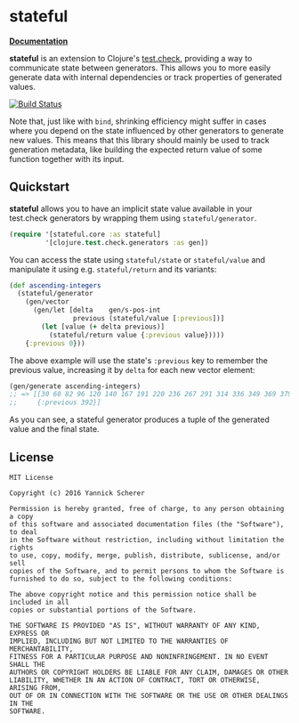 # stateful

__[Documentation](https://xsc.github.io/stateful/)__

__stateful__ is an extension to Clojure's [test.check][test-check], providing a
way to communicate state between generators. This allows you to more easily
generate data with internal dependencies or track properties of generated
values.

[![Build Status](https://travis-ci.org/xsc/stateful.svg?branch=master)](https://travis-ci.org/xsc/stateful)

Note that, just like with `bind`, shrinking efficiency might suffer in cases
where you depend on the state influenced by other generators to generate new
values. This means that this library should mainly be used to track generation
metadata, like building the expected return value of some function together with
its input.

[test-check]: https://github.com/clojure/test.check

## Quickstart

__stateful__ allows you to have an implicit state value available in your
test.check generators by wrapping them using `stateful/generator`.

```clojure
(require '[stateful.core :as stateful]
         '[clojure.test.check.generators :as gen])
```

You can access the state using `stateful/state` or `stateful/value` and
manipulate it using e.g. `stateful/return` and its variants:

```clojure
(def ascending-integers
  (stateful/generator
    (gen/vector
      (gen/let [delta    gen/s-pos-int
                previous (stateful/value [:previous])]
        (let [value (+ delta previous)]
          (stateful/return value {:previous value}))))
    {:previous 0}))
```

The above example will use the state's `:previous` key to remember the previous
value, increasing it by `delta` for each new vector element:

```clojure
(gen/generate ascending-integers)
;; => [[30 60 82 96 120 140 167 191 220 236 267 291 314 336 349 369 379 392]
;;     {:previous 392}]
```

As you can see, a stateful generator produces a tuple of the generated value
and the final state.

## License

```
MIT License

Copyright (c) 2016 Yannick Scherer

Permission is hereby granted, free of charge, to any person obtaining a copy
of this software and associated documentation files (the "Software"), to deal
in the Software without restriction, including without limitation the rights
to use, copy, modify, merge, publish, distribute, sublicense, and/or sell
copies of the Software, and to permit persons to whom the Software is
furnished to do so, subject to the following conditions:

The above copyright notice and this permission notice shall be included in all
copies or substantial portions of the Software.

THE SOFTWARE IS PROVIDED "AS IS", WITHOUT WARRANTY OF ANY KIND, EXPRESS OR
IMPLIED, INCLUDING BUT NOT LIMITED TO THE WARRANTIES OF MERCHANTABILITY,
FITNESS FOR A PARTICULAR PURPOSE AND NONINFRINGEMENT. IN NO EVENT SHALL THE
AUTHORS OR COPYRIGHT HOLDERS BE LIABLE FOR ANY CLAIM, DAMAGES OR OTHER
LIABILITY, WHETHER IN AN ACTION OF CONTRACT, TORT OR OTHERWISE, ARISING FROM,
OUT OF OR IN CONNECTION WITH THE SOFTWARE OR THE USE OR OTHER DEALINGS IN THE
SOFTWARE.
```
